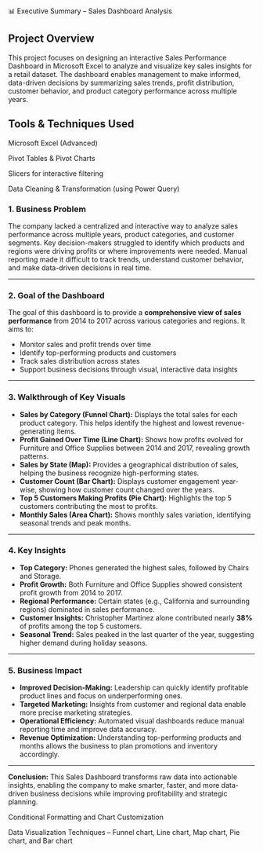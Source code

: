 📊 Executive Summary – Sales Dashboard Analysis
## Project Overview

This project focuses on designing an interactive Sales Performance Dashboard in Microsoft Excel to analyze and visualize key sales insights for a retail dataset. The dashboard enables management to make informed, data-driven decisions by summarizing sales trends, profit distribution, customer behavior, and product category performance across multiple years.

## Tools & Techniques Used

Microsoft Excel (Advanced)

Pivot Tables & Pivot Charts

Slicers for interactive filtering

Data Cleaning & Transformation (using Power Query)


### 1. Business Problem

The company lacked a centralized and interactive way to analyze sales performance across multiple years, product categories, and customer segments. Key decision-makers struggled to identify which products and regions were driving profits or where improvements were needed. Manual reporting made it difficult to track trends, understand customer behavior, and make data-driven decisions in real time.

---

### 2. Goal of the Dashboard

The goal of this dashboard is to provide a **comprehensive view of sales performance** from 2014 to 2017 across various categories and regions. It aims to:

* Monitor sales and profit trends over time
* Identify top-performing products and customers
* Track sales distribution across states
* Support business decisions through visual, interactive data insights

---


### 3. Walkthrough of Key Visuals

* **Sales by Category (Funnel Chart):** Displays the total sales for each product category. This helps identify the highest and lowest revenue-generating items.
* **Profit Gained Over Time (Line Chart):** Shows how profits evolved for Furniture and Office Supplies between 2014 and 2017, revealing growth patterns.
* **Sales by State (Map):** Provides a geographical distribution of sales, helping the business recognize high-performing states.
* **Customer Count (Bar Chart):** Displays customer engagement year-wise, showing how customer count changed over the years.
* **Top 5 Customers Making Profits (Pie Chart):** Highlights the top 5 customers contributing the most to profits.
* **Monthly Sales (Area Chart):** Shows monthly sales variation, identifying seasonal trends and peak months.

---

### 4. Key Insights

* **Top Category:** Phones generated the highest sales, followed by Chairs and Storage.
* **Profit Growth:** Both Furniture and Office Supplies showed consistent profit growth from 2014 to 2017.
* **Regional Performance:** Certain states (e.g., California and surrounding regions) dominated in sales performance.
* **Customer Insights:** Christopher Martinez alone contributed nearly **38%** of profits among the top 5 customers.
* **Seasonal Trend:** Sales peaked in the last quarter of the year, suggesting higher demand during holiday seasons.

---

### 5. Business Impact

* **Improved Decision-Making:** Leadership can quickly identify profitable product lines and focus on underperforming ones.
* **Targeted Marketing:** Insights from customer and regional data enable more precise marketing strategies.
* **Operational Efficiency:** Automated visual dashboards reduce manual reporting time and improve data accuracy.
* **Revenue Optimization:** Understanding top-performing products and months allows the business to plan promotions and inventory accordingly.

---

**Conclusion:**
This Sales Dashboard transforms raw data into actionable insights, enabling the company to make smarter, faster, and more data-driven business decisions while improving profitability and strategic planning.


Conditional Formatting and Chart Customization

Data Visualization Techniques – Funnel chart, Line chart, Map chart, Pie chart, and Bar chart
